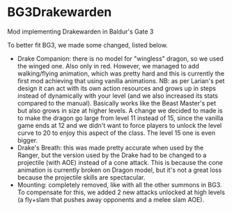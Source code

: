 # BG3Drakewarden
Mod implementing Drakewarden in Baldur's Gate 3

To better fit BG3, we made some changed, listed below.

- Drake Companion: there is no model for "wingless" dragon, so we used the winged one. Also only in red. However, we managed to add walking/flying animation, which was pretty hard and this is currently the first mod achieving that using vanilla animations. NB: as per Larian's pet design it can act with its own action resources and grows up in steps instead of dynamically with your level (and we also increased its stats compared to the manual). Basically works like the Beast Master's pet but also grows in size at higher levels. A change we decided to made is to make the dragon go large from level 11 instead of 15, since the vanilla game ends at 12 and we didn't want to force players to unlock the level curve to 20 to enjoy this aspect of the class. The level 15 one is even bigger. 
- Drake's Breath: this was made pretty accurate when used by the Ranger, but the version used by the Drake had to be changed to a projectile (with AOE) instead of a cone attack. This is because the cone animation is currently broken on Dragon model, but it's not a great loss because the projectile skills are spectacular. 
- Mounting: completely removed, like with all the other summons in BG3. To compensate for this, we added 2 new attacks unlocked at high levels (a fly+slam that pushes away opponents and a melee slam AOE). 
